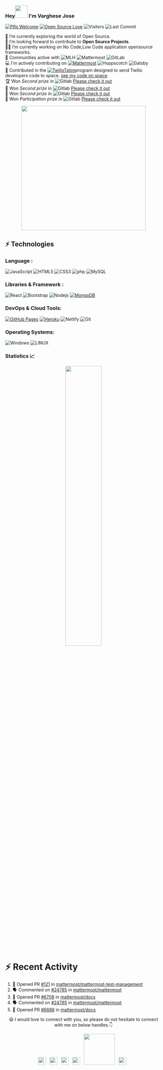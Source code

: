
<!-- <img src="https://github.com/TheDudeThatCode/TheDudeThatCode/blob/master/Assets/Hi.gif" width="35"> -->

### Hey<img src="https://github.com/TheDudeThatCode/TheDudeThatCode/blob/master/Assets/Hi.gif" width="40"> I'm Varghese Jose  


[![PRs Welcome](https://img.shields.io/badge/PRs-welcome-brightgreen.svg?style=flat&logo=github)](https://github.com/varghesejose2020)
[![Open Source Love](https://badges.frapsoft.com/os/v2/open-source.svg?v=103)](https://github.com/varghesejose2020)
<img alt="Visitors" src="https://komarev.com/ghpvc/?username=varghesejose2020&style=flat&labelColor=black&logo=github&label=PROFILE+VIEWS&color=29bf12"/>
<img alt="Last Commit" src="https://img.shields.io/github/last-commit/varghesejose2020/varghesejose2020?logo=markdown&label=LAST+UPDATE&color=29bf12&style=flat">


 🔭 I’m currently exploring the world of Open Source. <br/>
 :space_invader: I’m looking forward to contribute to **Open Source Projects**.<br/>
 👨‍💻 I’m currently working on  No Code,Low Code application opensource frameworks.<br/>
  :raised_hands: Communities active with ![MLH](https://img.shields.io/badge/Major%20League%20Hacking-548CFF.svg?\&style=plastic\&logo=majorleaguehacking\&logoColor=265A8F) ![Mattermost](https://img.shields.io/badge/Mattermost-navy?\&style=plastic\&logo=mattermost\&logoColor=0058CC)  ![GitLab](https://img.shields.io/badge/GitLab-navy?\&style=plastic\&logo=gitlab\&logoColor=#FC6D26) </br>
 💻 I'm actively contributing on [![Mattermost](https://img.shields.io/badge/Mattermost-navy?\&style=plastic\&logo=mattermost\&logoColor=0058CC)](https://mattermost.com/) ![Hoppscotch](https://img.shields.io/badge/Hoppscotch-120078.svg?\&style=plastic\&logo=hoppscotch\&logoColor=31C48D) ![Gatsby](https://img.shields.io/badge/Gatsby-navy?\&style=plastic\&logo=gatsby\&logoColor=663399)</br>
 🌟 Contributed in the [![TwilioTalon](https://img.shields.io/badge/Twilio%20Talon-navy?style=plastic&logo=twilio)](https://github.com/TwilioQuest/talon)program designed to send Twilio developers  code to space. [see my code on space](https://drive.google.com/file/d/1zF8x--A3_6KCpTKJ0QUyD2_ZnO-SCJjh/view)</br>
:trophy: Won *Second prize* in ![Gitlab](https://img.shields.io/badge/GitLab%20Q1%202022%20Hackathon’s-120078.svg?\&style=plastic\&logo=gitlab\&logoColor=#FC6D26) [Please check it out](https://forum.gitlab.com/t/announcing-gitlabs-q1-2022-hackathons-winners/68051/1)
 <br/>
 🥈 Won *Second prize* in ![Gitlab](https://img.shields.io/badge/GitLab%20Q2%202022%20Hackathon’s-120078.svg?\&style=plastic\&logo=gitlab\&logoColor=#FC6D26) [Please check it out](https://forum.gitlab.com/t/announcing-gitlabs-q2-2022-hackathon-winners/71383/1)
 <br/>
 🥈 Won *Second prize* in ![Gitlab](https://img.shields.io/badge/GitLab%20Q3%202022%20Hackathon’s-120078.svg?\&style=plastic\&logo=gitlab\&logoColor=#FC6D26) [Please check it out](https://forum.gitlab.com/t/announcing-gitlabs-q3-hackathon-winners/75438)
 <br/>
 🏅 Won *Participation  prize* in ![Gitlab](https://img.shields.io/badge/GitLabFY24%202023%20Hackathon’s-120078.svg?\&style=plastic\&logo=gitlab\&logoColor=#FC6D26) [Please check it out](https://forum.gitlab.com/t/announcing-the-fy24-q2-hackathon-results/91342)
 <br/>
 <p align="center">
 <a href="https://novu.co/contributors/varghesejose2020/"><img src="https://contributors.novu.co/profiles/varghesejose2020-small.jpg"  width="400" alt="" /></a>

</p>



## ⚡ Technologies

### Language :
<!-- ![Java](https://img.shields.io/badge/-java-E34A86?style=flat-square&logo=java)
![Python](https://img.shields.io/badge/-Python-black?style=flat-square&logo=Python)
![C++](https://img.shields.io/badge/-C++-00599C?style=flat-square&logo=c) -->
![JavaScript](https://img.shields.io/badge/-JavaScript-black?style=flat-square&logo=javascript)
![HTML5](https://img.shields.io/badge/-HTML5-E34F26?style=flat-square&logo=html5&logoColor=white)
![CSS3](https://img.shields.io/badge/-CSS3-1572B6?style=flat-square&logo=css3)
![php](https://img.shields.io/badge/php-black.svg?\&style=flat-square\&logo=PHP\&logoColor=777BB4)
![MySQL](https://img.shields.io/badge/-MySQL-black?style=flat-square&logo=mysql)

### Libraries & Framework :

![React](https://img.shields.io/badge/-React-black?style=flat-square&logo=react)
![Bootstrap](https://img.shields.io/badge/-Bootstrap-563D7C?style=flat-square&logo=bootstrap)
![Nodejs](https://img.shields.io/badge/-Nodejs-black?style=flat-square&logo=Node.js)
<a href="#"><img alt="MongoDB" src ="https://img.shields.io/badge/MongoDB-%47A248.svg?logo=mongodb&logoColor=#47A248"></a>
<!-- ![Redis](https://img.shields.io/badge/-Redis-black?style=flat-square&logo=Redis)
![ElasticSearch](https://img.shields.io/badge/-ElasticSearch-005571?style=flat-square&logo=elasticsearch)
![GraphQL](https://img.shields.io/badge/-GraphQL-E10098?style=flat-square&logo=graphql)
![Apollo GraphQL](https://img.shields.io/badge/-Apollo%20GraphQL-311C87?style=flat-square&logo=apollo-graphql)
![PostgreSQL](https://img.shields.io/badge/-PostgreSQL-336791?style=flat-square&logo=postgresql) -->
<!-- <a href="#"><img alt="Keras" src="https://img.shields.io/badge/Keras%20-%23D00000.svg?logo=Keras&logoColor=white"></a>
<a href="#"><img alt="Material Design" src="https://img.shields.io/badge/Material%20Design%20-%230081CB.svg?logo=material-design&logoColor=white"></a>
<a href="#"><img alt="NumPy" src="https://img.shields.io/badge/Numpy%20-%23013243.svg?logo=numpy&logoColor=white"></a>
<a href="#"><img alt="Pandas" src="https://img.shields.io/badge/Pandas%20-%23150458.svg?logo=pandas&logoColor=white"></a> -->

### DevOps & Cloud Tools:

<a href="#"><img alt="GitHub Pages" src="https://img.shields.io/badge/GitHub%20Pages-%23327FC7.svg?logo=github&logoColor=white"></a>
<a href="#"><img alt="Heroku" src="https://img.shields.io/badge/Heroku%20-%23430098.svg?logo=heroku&logoColor=white"></a>
![Netlify](https://img.shields.io/badge/-Netlify-darkblue?style=flat-square&logo=Netlify)
![Git](https://img.shields.io/badge/-Git-black?style=flat-square&logo=git)
<!-- ![Amazon AWS](https://img.shields.io/badge/Amazon%20AWS-232F3E?style=flat-square&logo=amazon-aws)
![Microsoft Azure](https://img.shields.io/badge/Microsoft%20Azure-232F7E?style=flat-square&logo=microsoft-azure)
![Google Cloud](https://img.shields.io/badge/Google%20Cloud-black?style=flat-square&logo=google-cloud)
![Docker](https://img.shields.io/badge/-Docker-black?style=flat-square&logo=docker) --> 

<!-- <a href="#"><img alt="Postman" src="https://img.shields.io/badge/Postman-FF6C37?logo=postman&logoColor=white"></a>
<a href="#"><img alt="Vercel" src="https://img.shields.io/badge/Vercel%20-%23000000.svg?logo=vercel&logoColor=white"></a>
 -->

### Operating Systems:

![Windows](https://img.shields.io/badge/windows-0078D6?logo=windows&logoColor=white&style=for-the-badge)
![LINUX](https://img.shields.io/badge/linux-FCC624?logo=linux&logoColor=black&style=for-the-badge)

### Statistics 📈

<!-- [![Varghese's github activity graph](https://activity-graph.herokuapp.com/graph?username=varghesejose2020&theme=xcode)](https://git.io/starlightknown) -->
  <p align="center">
	
<!--   <img width="48%" src="https://github-readme-stats.vercel.app/api?username=varghesejose2020&show_icons=true&theme=tokyonight" /> -->
  <img width="48%" src="https://github-readme-streak-stats.herokuapp.com/?user=varghesejose2020&theme=tokyonight" />
</p>

# ⚡ Recent Activity

<!--START_SECTION:activity-->
1. 💪 Opened PR [#121](https://github.com/mattermost/mattermost-test-management/pull/121) in [mattermost/mattermost-test-management](https://github.com/mattermost/mattermost-test-management)
2. 🗣 Commented on [#24785](https://github.com/mattermost/mattermost/pull/24785#issuecomment-1764910456) in [mattermost/mattermost](https://github.com/mattermost/mattermost)
3. 💪 Opened PR [#6708](https://github.com/mattermost/docs/pull/6708) in [mattermost/docs](https://github.com/mattermost/docs)
4. 🗣 Commented on [#24785](https://github.com/mattermost/mattermost/pull/24785#issuecomment-1762888974) in [mattermost/mattermost](https://github.com/mattermost/mattermost)
5. 💪 Opened PR [#6688](https://github.com/mattermost/docs/pull/6688) in [mattermost/docs](https://github.com/mattermost/docs)
<!--END_SECTION:activity-->



<!--![snakegif](https://github.com/varghesejose2020/varghesejose2020/blob/output/github-contribution-grid-snake.gif)-->
 
 
 
 
 <p align="center"> 😃 I would love to connect with you, so please do not hesitate to connect with me on below handles.👇</p>
 
 <p align="center">
 <a href="https://twitter.com/varghesejosedev"><img src="https://user-images.githubusercontent.com/71702982/235300942-700f7965-cc95-441c-956c-3b3beea2d96b.svg" width="25"></img></a>&nbsp;&nbsp;
 <a href="https://mastodon.social/web/@varghesejose"><img src="https://upload.wikimedia.org/wikipedia/commons/d/d5/Mastodon_logotype_%28simple%29_new_hue.svg"width="25"></img></a>&nbsp;&nbsp;
<a href="mailto:varghese.jose@tutanota.com"><img src="https://upload.wikimedia.org/wikipedia/commons/7/7e/Gmail_icon_%282020%29.svg" width="25"></img></a>&nbsp;&nbsp;
<a href="https://peerlist.io/varghesejose"><img src="https://avatars.githubusercontent.com/u/69460546?s=200&v=4" width="25"></img></a>&nbsp;&nbsp;
<a href="https://gitlab.com/varghesejose2020"><img src="https://user-images.githubusercontent.com/71702982/228163937-f94aad21-930d-4b21-8c39-4a23c3e7ce2c.png" width="100"></img></a>&nbsp;&nbsp;
<a href="https://www.polywork.com/varghesejose"><img src="https://cdn.dribbble.com/users/5584261/avatars/normal/82b4cb25c1aa5b8f7f131e03fb1b7416.png?1593789111" width="25"></img></a>&nbsp;&nbsp;

  
</p>






<!-- ![gitlab-logo-100](https://user-images.githubusercontent.com/71702982/228163937-f94aad21-930d-4b21-8c39-4a23c3e7ce2c.png) -->





